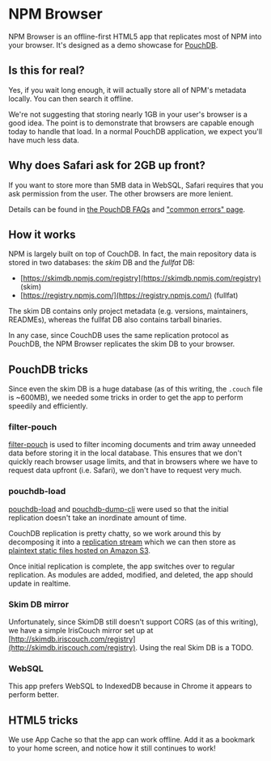 NPM Browser
========

NPM Browser is an offline-first HTML5 app that replicates most of NPM into your browser. It's designed as a demo showcase for [PouchDB](http://pouchdb.com).

Is this for real?
----------

Yes, if you wait long enough, it will actually store all of NPM's metadata locally. You can then search it offline.

We're not suggesting that storing nearly 1GB in your user's browser is a good idea. The point is to demonstrate that browsers are capable enough today to handle that load. In a normal PouchDB application, we expect you'll have much less data.

Why does Safari ask for 2GB up front?
--------

If you want to store more than 5MB data in WebSQL, Safari requires that you ask permission from the user. The other browsers are more lenient.

Details can be found in [the PouchDB FAQs](http://pouchdb.com/faq.html#data_limits) and ["common errors" page](http://pouchdb.com/errors.html#not_enough_space).


How it works
------

NPM is largely built on top of CouchDB. In fact, the main repository data is stored in two databases: the *skim* DB and the *fullfat* DB:

* [https://skimdb.npmjs.com/registry](https://skimdb.npmjs.com/registry) (skim)
* [https://registry.npmjs.com/](https://registry.npmjs.com/) (fullfat)

The skim DB contains only project metadata (e.g. versions, maintainers, READMEs), whereas the fullfat DB also contains tarball binaries.

In any case, since CouchDB uses the same replication protocol as PouchDB, the NPM Browser replicates the skim DB to your browser.

PouchDB tricks
-------

Since even the skim DB is a huge database (as of this writing, the `.couch` file is ~600MB), we needed some tricks in order to get the app to perform speedily and efficiently.

### filter-pouch

[filter-pouch](https://github.com/nolanlawson/filter-pouch) is used to filter incoming documents and trim away unneeded data before storing it in the local database. This ensures that we don't quickly reach browser usage limits, and that in browsers where we have to request data upfront (i.e. Safari), we don't have to request very much.

### pouchdb-load

[pouchdb-load](https://github.com/nolanlawson/pouchdb-load) and [pouchdb-dump-cli](https://github.com/nolanlawson/pouchdb-dump-cli) were used so that the initial replication doesn't take an inordinate amount of time.

CouchDB replication is pretty chatty, so we work around this by decomposing it into a [replication stream](https://github.com/nolanlawson/pouchdb-replication-stream) which we can then store as [plaintext static files hosted on Amazon S3](http://shrub.appspot.com/nolanlawson/npm-browser/).

Once initial replication is complete, the app switches over to regular replication. As modules are added, modified, and deleted, the app should update in realtime.

### Skim DB mirror

Unfortunately, since SkimDB still doesn't support CORS (as of this writing), we have a simple IrisCouch mirror set up at [http://skimdb.iriscouch.com/registry](http://skimdb.iriscouch.com/registry). Using the real Skim DB is a TODO.

### WebSQL

This app prefers WebSQL to IndexedDB because in Chrome it appears to perform better.

HTML5 tricks
------

We use App Cache so that the app can work offline. Add it as a bookmark to your home screen, and notice how it still continues to work!
